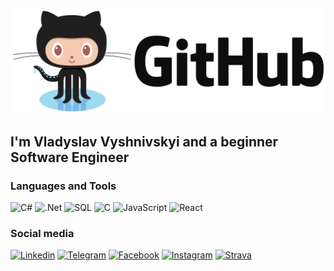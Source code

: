 [![Header](https://github.com/ladyaladya/ladyaladya/blob/main/assets/git.png)](https://github.com/ladyaladya)

## I'm Vladyslav Vyshnivskyi and a beginner Software Engineer

### Languages and Tools
![C#](https://img.shields.io/badge/-C%23-090909?style=for-the-badge&logo=.net)
![.Net](https://img.shields.io/badge/-asp.Net_Core-090909?style=for-the-badge&logo=.net)
![SQL](https://img.shields.io/badge/-MS_SQL-090909?style=for-the-badge&logo=mysql)
![C](https://img.shields.io/badge/-C-090909?style=for-the-badge&logo=C)
![JavaScript](https://img.shields.io/badge/-JavaScript-090909?style=for-the-badge&logo=javascript)
![React](https://img.shields.io/badge/-React-090909?style=for-the-badge&logo=react&)

### Social media
[![Linkedin](https://img.shields.io/badge/-Linkedin-090909?style=for-the-badge&logo=linkedin)](https://www.linkedin.com/in/vladyslav-vyshnivskyi-569717197/)
[![Telegram](https://img.shields.io/badge/-Telegram-090909?style=for-the-badge&logo=telegram)](https://t.me/vyshnivskyi)
[![Facebook](https://img.shields.io/badge/-Facebook-090909?style=for-the-badge&logo=facebook)](https://www.facebook.com/profile.php?id=100011398862513)
[![Instagram](https://img.shields.io/badge/-Instagram-090909?style=for-the-badge&logo=instagram)](https://www.instagram.com/vyshnivskyi_/)
[![Strava](https://img.shields.io/badge/-Strava-090909?style=for-the-badge&logo=strava)](https://www.strava.com/athletes/49965129)